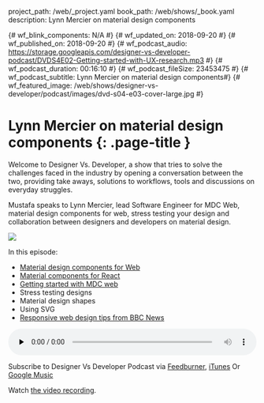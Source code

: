 project_path: /web/_project.yaml
book_path: /web/shows/_book.yaml
description: Lynn Mercier on material design components

{# wf_blink_components: N/A #}
{# wf_updated_on: 2018-09-20 #}
{# wf_published_on: 2018-09-20 #}
{# wf_podcast_audio: https://storage.googleapis.com/designer-vs-developer-podcast/DVDS4E02-Getting-started-with-UX-research.mp3 #}
{# wf_podcast_duration: 00:16:10 #}
{# wf_podcast_fileSize: 23453475 #}
{# wf_podcast_subtitle: Lynn Mercier on material design components#}
{# wf_featured_image: /web/shows/designer-vs-developer/podcast/images/dvd-s04-e03-cover-large.jpg #}


# Lynn Mercier on material design components {: .page-title }

Welcome to Designer Vs. Developer, a show that tries to solve the
challenges faced in the industry by opening a conversation between
the two, providing take aways, solutions to workflows, tools and
discussions on everyday struggles.

Mustafa speaks to Lynn Mercier, lead Software Engineer for MDC Web, 
material design components for web, stress testing your design 
and collaboration between designers and developers on material design. 


<img class="attempt-right"
  src="/web/shows/designer-vs-developer/podcast/images/dvd-s04-e03-cover.jpg">
  
In this episode:

* [Material design components for Web](http://bit.ly/2MOnp3Y)
* [Material components for React](http://bit.ly/2O2W9Dg)
* [Getting started with MDC web](http://bit.ly/2MN47vT)
* Stress testing designs
* Material design shapes
* Using SVG
* [Responsive web design tips from BBC News](https://muss.me/2pqlSI4)


<audio style="width: 100%" controls preload="none"
  src="https://storage.googleapis.com/designer-vs-developer-podcast/DVDS4E02-Getting-started-with-UX-research.mp3">

Subscribe to Designer Vs Developer Podcast via
<a href="https://goo.gl/USHXv8">Feedburner</a>,
<a href="https://goo.gl/1E9U0G">iTunes</a> Or
<a href="https://goo.gl/qCBlST">Google Music</a>

Watch <a href="https://www.youtube.com/playlist?list=PLNYkxOF6rcIC60856GnLEV5GQXMxc9ByJ">
the video recording</a>.
